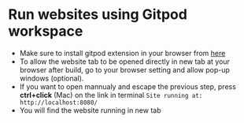 # Run websites using Gitpod workspace

 - Make sure to install gitpod extension in your browser from [here](https://www.gitpod.io/docs/browser-extension/)
 - To allow the website tab to be opened directly in new tab at your browser after build, go to your browser setting and allow pop-up windows (optional).
 - If you want to open mannualy and escape the previous step, press **ctrl+click** (Mac) on the link in terminal ``` Site running at: http://localhost:8080/  ```
 - You will find the website running in new tab
